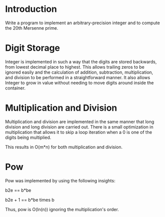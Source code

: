 # Introduction #

Write a program to implement an arbitrary-precision integer and to compute the 20th Mersenne prime.


# Digit Storage #
Integer is implemented in such a way that the digits are stored backwards, from lowest decimal place to highest. This allows trailing zeros to be ignored easily and the calculation of addition, subtraction, multiplication, and division to be performed in a straightforward manner. It also allows Integer to grow in value without needing to move digits around inside the container.

# Multiplication and Division #
Multiplication and division are implemented in the same manner that long division and long division are carried out. There is a small optimization in multiplication that allows it to skip a loop iteration when a 0 is one of the digits being multiplied.

This results in O(m\*n) for both multiplication and division.

# Pow #
Pow was implemented by using the following insights:

b2e == b\*be

b2e + 1 == b\*be times b

Thus, pow is O(ln(n)) ignoring the multiplication's order.